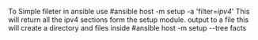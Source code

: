 To Simple fileter in ansible use
#ansible host -m setup -a 'filter=*ipv4*'
This will return all the ipv4 sections form the setup module.
output to a file this will create a directory and files inside
#ansible host -m setup --tree facts 
